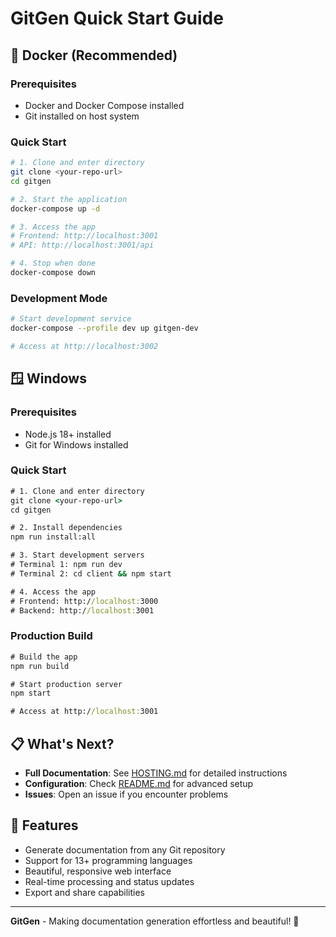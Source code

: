 # GitGen Quick Start Guide

## 🐳 Docker (Recommended)

### Prerequisites
- Docker and Docker Compose installed
- Git installed on host system

### Quick Start
```bash
# 1. Clone and enter directory
git clone <your-repo-url>
cd gitgen

# 2. Start the application
docker-compose up -d

# 3. Access the app
# Frontend: http://localhost:3001
# API: http://localhost:3001/api

# 4. Stop when done
docker-compose down
```

### Development Mode
```bash
# Start development service
docker-compose --profile dev up gitgen-dev

# Access at http://localhost:3002
```

## 🪟 Windows

### Prerequisites
- Node.js 18+ installed
- Git for Windows installed

### Quick Start
```cmd
# 1. Clone and enter directory
git clone <your-repo-url>
cd gitgen

# 2. Install dependencies
npm run install:all

# 3. Start development servers
# Terminal 1: npm run dev
# Terminal 2: cd client && npm start

# 4. Access the app
# Frontend: http://localhost:3000
# Backend: http://localhost:3001
```

### Production Build
```cmd
# Build the app
npm run build

# Start production server
npm start

# Access at http://localhost:3001
```

## 📋 What's Next?

- **Full Documentation**: See [HOSTING.md](HOSTING.md) for detailed instructions
- **Configuration**: Check [README.md](README.md) for advanced setup
- **Issues**: Open an issue if you encounter problems

## 🚀 Features

- Generate documentation from any Git repository
- Support for 13+ programming languages
- Beautiful, responsive web interface
- Real-time processing and status updates
- Export and share capabilities

---

**GitGen** - Making documentation generation effortless and beautiful! 🚀
